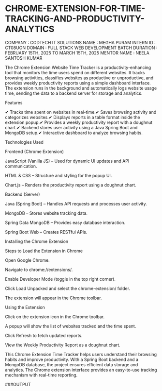 # CHROME-EXTENSION-FOR-TIME-TRACKING-AND-PRODUCTIVITY-ANALYTICS

COMPANY : CODTECH IT SOLUTIONS
NAME : MEGHA PURAM
INTERN ID : CT08UON
DOMAIN : FULL STACK WEB DEVELOPMENT
BATCH DURATION : FEBRUARY 15TH, 2025 TO MARCH 15TH, 2025
MENTOR NAME : NEELA SANTOSH KUMAR


The Chrome Extension Website Time Tracker is a productivity-enhancing tool that monitors the time users spend on different websites. It tracks browsing activities, classifies websites as productive or unproductive, and provides weekly productivity reports using a simple dashboard interface. The extension runs in the background and automatically logs website usage time, sending the data to a backend server for storage and analytics.

Features

✔ Tracks time spent on websites in real-time.✔ Saves browsing activity and categorizes websites.✔ Displays reports in a table format inside the extension popup.✔ Provides a weekly productivity report with a doughnut chart.✔ Backend stores user activity using a Java Spring Boot and MongoDB setup.✔ Interactive dashboard to analyze browsing habits.

Technologies Used

Frontend (Chrome Extension)

JavaScript (Vanilla JS) – Used for dynamic UI updates and API communication.

HTML & CSS – Structure and styling for the popup UI.

Chart.js – Renders the productivity report using a doughnut chart.

Backend (Server)

Java (Spring Boot) – Handles API requests and processes user activity.

MongoDB – Stores website tracking data.

Spring Data MongoDB – Provides easy database interaction.

Spring Boot Web – Creates RESTful APIs.

Installing the Chrome Extension

Steps to Load the Extension in Chrome

Open Google Chrome.

Navigate to chrome://extensions/.

Enable Developer Mode (toggle in the top right corner).

Click Load Unpacked and select the chrome-extension/ folder.

The extension will appear in the Chrome toolbar.

Using the Extension

Click on the extension icon in the Chrome toolbar.

A popup will show the list of websites tracked and the time spent.

Click Refresh to fetch updated reports.

View the Weekly Productivity Report as a doughnut chart.

This Chrome Extension Time Tracker helps users understand their browsing habits and improve productivity. With a Spring Boot backend and a MongoDB database, the project ensures efficient data storage and analytics. The Chrome extension interface provides an easy-to-use tracking mechanism with real-time reporting.

###OUTPUT
